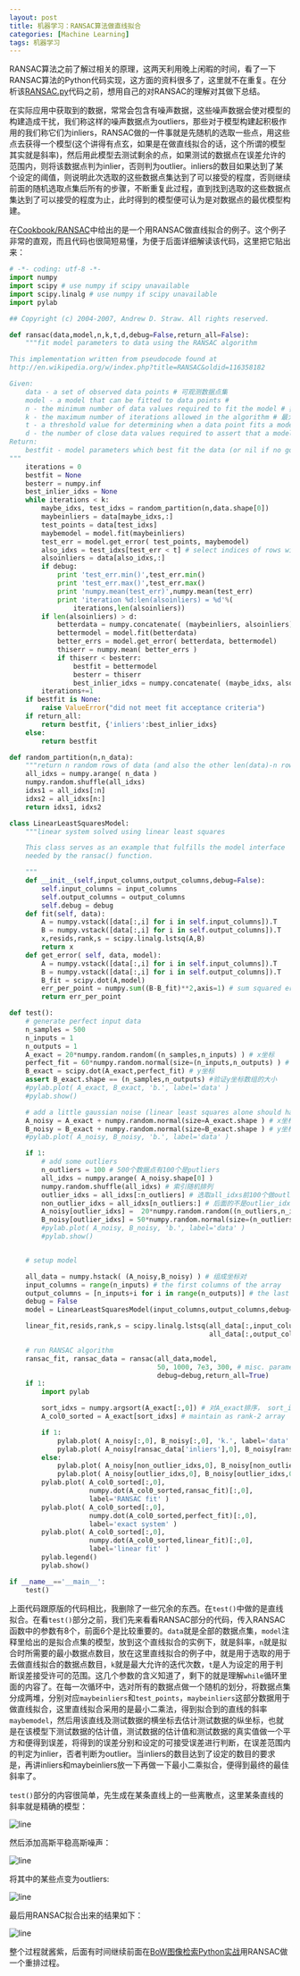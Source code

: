 ```yaml
---
layout: post
title: 机器学习：RANSAC算法做直线拟合
categories: [Machine Learning]
tags: 机器学习
---
```


RANSAC算法之前了解过相关的原理，这两天利用晚上闲暇的时间，看了一下RANSAC算法的Python代码实现，这方面的资料很多了，这里就不在重复。在分析该[RANSAC.py](http://wiki.scipy.org/Cookbook/RANSAC)代码之前，想用自己的对RANSAC的理解对其做下总结。

在实际应用中获取到的数据，常常会包含有噪声数据，这些噪声数据会使对模型的构建造成干扰，我们称这样的噪声数据点为outliers，那些对于模型构建起积极作用的我们称它们为inliers，RANSAC做的一件事就是先随机的选取一些点，用这些点去获得一个模型(这个讲得有点玄，如果是在做直线拟合的话，这个所谓的模型其实就是斜率)，然后用此模型去测试剩余的点，如果测试的数据点在误差允许的范围内，则将该数据点判为inlier，否则判为outlier。inliers的数目如果达到了某个设定的阈值，则说明此次选取的这些数据点集达到了可以接受的程度，否则继续前面的随机选取点集后所有的步骤，不断重复此过程，直到找到选取的这些数据点集达到了可以接受的程度为止，此时得到的模型便可认为是对数据点的最优模型构建。

在[Cookbook/RANSAC](http://wiki.scipy.org/Cookbook/RANSAC)中给出的是一个用RANSAC做直线拟合的例子。这个例子非常的直观，而且代码也很简短易懂，为便于后面详细解读该代码，这里把它贴出来：

```python
# -*- coding: utf-8 -*-
import numpy
import scipy # use numpy if scipy unavailable
import scipy.linalg # use numpy if scipy unavailable
import pylab

## Copyright (c) 2004-2007, Andrew D. Straw. All rights reserved.

def ransac(data,model,n,k,t,d,debug=False,return_all=False):
    """fit model parameters to data using the RANSAC algorithm

This implementation written from pseudocode found at
http://en.wikipedia.org/w/index.php?title=RANSAC&oldid=116358182

Given:
    data - a set of observed data points # 可观测数据点集
    model - a model that can be fitted to data points #
    n - the minimum number of data values required to fit the model # 拟合模型所需的最小数据点数目
    k - the maximum number of iterations allowed in the algorithm # 最大允许迭代次数
    t - a threshold value for determining when a data point fits a model #确认某一数据点是否符合模型的阈值
    d - the number of close data values required to assert that a model fits well to data
Return:
    bestfit - model parameters which best fit the data (or nil if no good model is found)
"""
    iterations = 0
    bestfit = None
    besterr = numpy.inf
    best_inlier_idxs = None
    while iterations < k:
        maybe_idxs, test_idxs = random_partition(n,data.shape[0])
        maybeinliers = data[maybe_idxs,:]
        test_points = data[test_idxs]
        maybemodel = model.fit(maybeinliers)
        test_err = model.get_error( test_points, maybemodel)
        also_idxs = test_idxs[test_err < t] # select indices of rows with accepted points
        alsoinliers = data[also_idxs,:]
        if debug:
            print 'test_err.min()',test_err.min()
            print 'test_err.max()',test_err.max()
            print 'numpy.mean(test_err)',numpy.mean(test_err)
            print 'iteration %d:len(alsoinliers) = %d'%(
                iterations,len(alsoinliers))
        if len(alsoinliers) > d:
            betterdata = numpy.concatenate( (maybeinliers, alsoinliers) )
            bettermodel = model.fit(betterdata)
            better_errs = model.get_error( betterdata, bettermodel)
            thiserr = numpy.mean( better_errs )
            if thiserr < besterr:
                bestfit = bettermodel
                besterr = thiserr
                best_inlier_idxs = numpy.concatenate( (maybe_idxs, also_idxs) )
        iterations+=1
    if bestfit is None:
        raise ValueError("did not meet fit acceptance criteria")
    if return_all:
        return bestfit, {'inliers':best_inlier_idxs}
    else:
        return bestfit

def random_partition(n,n_data):
    """return n random rows of data (and also the other len(data)-n rows)"""
    all_idxs = numpy.arange( n_data )
    numpy.random.shuffle(all_idxs)
    idxs1 = all_idxs[:n]
    idxs2 = all_idxs[n:]
    return idxs1, idxs2

class LinearLeastSquaresModel:
    """linear system solved using linear least squares

    This class serves as an example that fulfills the model interface
    needed by the ransac() function.

    """
    def __init__(self,input_columns,output_columns,debug=False):
        self.input_columns = input_columns
        self.output_columns = output_columns
        self.debug = debug
    def fit(self, data):
        A = numpy.vstack([data[:,i] for i in self.input_columns]).T
        B = numpy.vstack([data[:,i] for i in self.output_columns]).T
        x,resids,rank,s = scipy.linalg.lstsq(A,B)
        return x
    def get_error( self, data, model):
        A = numpy.vstack([data[:,i] for i in self.input_columns]).T
        B = numpy.vstack([data[:,i] for i in self.output_columns]).T
        B_fit = scipy.dot(A,model)
        err_per_point = numpy.sum((B-B_fit)**2,axis=1) # sum squared error per row
        return err_per_point

def test():
    # generate perfect input data
    n_samples = 500
    n_inputs = 1
    n_outputs = 1
    A_exact = 20*numpy.random.random((n_samples,n_inputs) ) # x坐标
    perfect_fit = 60*numpy.random.normal(size=(n_inputs,n_outputs) ) # the model(斜率)
    B_exact = scipy.dot(A_exact,perfect_fit) # y坐标
    assert B_exact.shape == (n_samples,n_outputs) #验证y坐标数组的大小
    #pylab.plot( A_exact, B_exact, 'b.', label='data' )
    #pylab.show()

    # add a little gaussian noise (linear least squares alone should handle this well)
    A_noisy = A_exact + numpy.random.normal(size=A_exact.shape ) # x坐标添加高斯噪声
    B_noisy = B_exact + numpy.random.normal(size=B_exact.shape ) # y坐标....
    #pylab.plot( A_noisy, B_noisy, 'b.', label='data' )

    if 1:
        # add some outliers
        n_outliers = 100 # 500个数据点有100个是putliers
        all_idxs = numpy.arange( A_noisy.shape[0] )
        numpy.random.shuffle(all_idxs) # 索引随机排列
        outlier_idxs = all_idxs[:n_outliers] # 选取all_idxs前100个做outlier_idxs
        non_outlier_idxs = all_idxs[n_outliers:] # 后面的不是outlier_idxs
        A_noisy[outlier_idxs] =  20*numpy.random.random((n_outliers,n_inputs) ) # 外点的横坐标
        B_noisy[outlier_idxs] = 50*numpy.random.normal(size=(n_outliers,n_outputs) ) # 外点的纵坐标
        #pylab.plot( A_noisy, B_noisy, 'b.', label='data' )
        #pylab.show()


    # setup model

    all_data = numpy.hstack( (A_noisy,B_noisy) ) # 组成坐标对
    input_columns = range(n_inputs) # the first columns of the array
    output_columns = [n_inputs+i for i in range(n_outputs)] # the last columns of the array
    debug = False
    model = LinearLeastSquaresModel(input_columns,output_columns,debug=debug)

    linear_fit,resids,rank,s = scipy.linalg.lstsq(all_data[:,input_columns],
                                                  all_data[:,output_columns])

    # run RANSAC algorithm
    ransac_fit, ransac_data = ransac(all_data,model,
                                     50, 1000, 7e3, 300, # misc. parameters
                                     debug=debug,return_all=True)
    if 1:
        import pylab

        sort_idxs = numpy.argsort(A_exact[:,0]) # 对A_exact排序， sort_idxs为排序索引
        A_col0_sorted = A_exact[sort_idxs] # maintain as rank-2 array

        if 1:
            pylab.plot( A_noisy[:,0], B_noisy[:,0], 'k.', label='data' )
            pylab.plot( A_noisy[ransac_data['inliers'],0], B_noisy[ransac_data['inliers'],0], 'bx', label='RANSAC data' )
        else:
            pylab.plot( A_noisy[non_outlier_idxs,0], B_noisy[non_outlier_idxs,0], 'k.', label='noisy data' )
            pylab.plot( A_noisy[outlier_idxs,0], B_noisy[outlier_idxs,0], 'r.', label='outlier data' )
        pylab.plot( A_col0_sorted[:,0],
                    numpy.dot(A_col0_sorted,ransac_fit)[:,0],
                    label='RANSAC fit' )
        pylab.plot( A_col0_sorted[:,0],
                    numpy.dot(A_col0_sorted,perfect_fit)[:,0],
                    label='exact system' )
        pylab.plot( A_col0_sorted[:,0],
                    numpy.dot(A_col0_sorted,linear_fit)[:,0],
                    label='linear fit' )
        pylab.legend()
        pylab.show()

if __name__=='__main__':
    test()
```

上面代码跟原版的代码相比，我删除了一些冗余的东西。在`test()`中做的是直线拟合。在看`test()`部分之前，我们先来看看RANSAC部分的代码，传入RANSAC函数中的参数有8个，前面6个是比较重要的。`data`就是全部的数据点集，`model`注释里给出的是拟合点集的模型，放到这个直线拟合的实例下，就是斜率，`n`就是拟合时所需要的最小数据点数目，放在这里直线拟合的例子中，就是用于选取的用于去做直线拟合的数据点数目，`k`就是最大允许的迭代次数，`t`是人为设定的用于判断误差接受许可的范围。这几个参数的含义知道了，剩下的就是理解`while`循环里面的内容了。在每一次循环中，选对所有的数据点做一个随机的划分，将数据点集分成两堆，分别对应`maybeinliers`和`test_points`，`maybeinliers`这部分数据用于做直线拟合，这里直线拟合采用的是最小二乘法，得到拟合到的直线的斜率`maybemodel`，然后用该直线及测试数据的横坐标去估计测试数据的纵坐标，也就是在该模型下测试数据的估计值，测试数据的估计值和测试数据的真实值做一个平方和便得到误差，将得到的误差分别和设定的可接受误差进行判断，在误差范围内的判定为inlier，否者判断为outlier。当inliers的数目达到了设定的数目的要求是，再讲inliers和maybeinliers放一下再做一下最小二乘拟合，便得到最终的最佳斜率了。

`test()`部分的内容很简单，先生成在某条直线上的一些离散点，这里某条直线的斜率就是精确的模型：

![line](http://yongyuan.name/imgs/posts/line.png)

然后添加高斯平稳高斯噪声：

![line](http://yongyuan.name/imgs/posts/line_with_noise.png)

将其中的某些点变为outliers:

![line](http://yongyuan.name/imgs/posts/line_with_outliers.png)

最后用RANSAC拟合出来的结果如下：

![line](http://yongyuan.name/imgs/posts/ransac.png)

整个过程就酱紫，后面有时间继续前面在[BoW图像检索Python实战](http://yongyuan.name/blog/practical-BoW-for-image-retrieval-with-python.html)用RANSAC做一个重排过程。